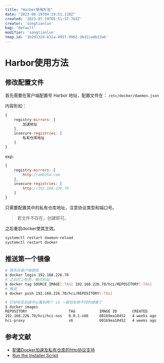 ```yaml
---
title: "Harbor使用方法"
date: "2023-08-19T04:19:51.110Z"
created: '2023-07-19T05:51:37.763Z'
creator: 'songtianlun'
bag: 'default'
modifier: 'songtianlun'
tmap.id: '1b2d132d-b32a-495f-9962-3bd1ca4b13ab'
---
```


<!-- Exported from TiddlyWiki at 12:20, 19th 八月 2023 -->

# Harbor使用方法

## 修改配置文件

首先需要在客户端配置号 Harbor 地址，配置文件在： `/etc/docker/daemon.json`

内容形如：

```jsx
{
    registry-mirrors: [
        加速地址
    ],
    insecure-registries: [
        私有仓库地址
    ]
}
```

exp:

```jsx
{
    registry-mirrors: [
        http://adb35d.com
    ],
    insecure-registries: [
        http://192.168.226.70
    ]
}
```

只需要配置其中的私有仓库地址，注意协议类型和端口号。

> 若文件不存在，创建即可。

之后重启docker使其生效。

```bash
systemctl restart daemon-reload
systemctl restart docker
```

## 推送第一个镜像

```bash
# 首先在客户端登陆
$ docker login 192.168.226.70
# 之后打上标签，格式形如：
$ docker tag SOURCE_IMAGE[:TAG] 192.168.226.70/hci/REPOSITORY[:TAG]
# 推送
$ docker push 192.168.226.70/hci/REPOSITORY[:TAG]

# 打好标签后就可以看到两个 id 一致但名称不同的镜像了
$ docker images
REPOSITORY                   TAG           IMAGE ID       CREATED        SIZE
192.168.226.70/hci/hci-nos   0.0.1-x86     001b9ea10452   4 weeks ago    180MB
hci-proxy                    v6            001b9ea10452   4 weeks ago    180MB
```

## 参考文献

* [配置Docker加速及私有仓库的http协议支持](https://blog.csdn.net/KingBoyWorld/article/details/79934779)
* [Run the Installer Script](https://goharbor.io/docs/2.4.0/install-config/run-installer-script/)
